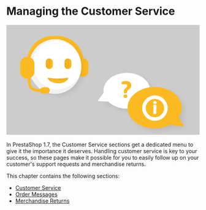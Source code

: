 # Managing the Customer Service

![](../../../.gitbook/assets/51839867%20%283%29%20%283%29%20%282%29.png)

In PrestaShop 1.7, the Customer Service sections get a dedicated menu to give it the importance it deserves. Handling customer service is key to your success, so these pages make it possible for you to easily follow up on your customer's support requests and merchandise returns. 

This chapter contains the following sections:

* [Customer Service](customer-service.md)
* [Order Messages](order-messages.md)
* [Merchandise Returns](merchandise-returns.md)

